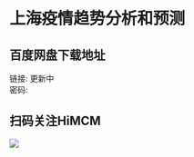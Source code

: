 # 上海疫情趋势分析和预测

## 百度网盘下载地址

链接: 更新中  
密码: 

## 扫码关注HiMCM
![](https://avatars2.githubusercontent.com/u/16745793?s=200&v=4)

